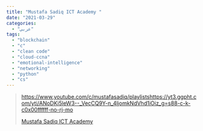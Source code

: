 ```yaml
---
title: "Mustafa Sadiq ICT Academy "
date: "2021-03-29"
categories:
  - "عربي"
tags:
  - "blockchain"
  - "c"
  - "clean code"
  - "cloud-ccna"
  - "emotional-intelligence"
  - "networking"
  - "python"
  - "cs"
---
```


> https://www.youtube.com/c/mustafasadiq/playlistshttps://yt3.ggpht.com/yti/ANoDKi5leW3--_VecCQ9Y-n_4ljomkNdVhd1iOiz_g=s88-c-k-c0x00ffffff-no-rj-mo
>
> [Mustafa Sadiq ICT Academy ](https://www.youtube.com/c/mustafasadiq/playlists)
